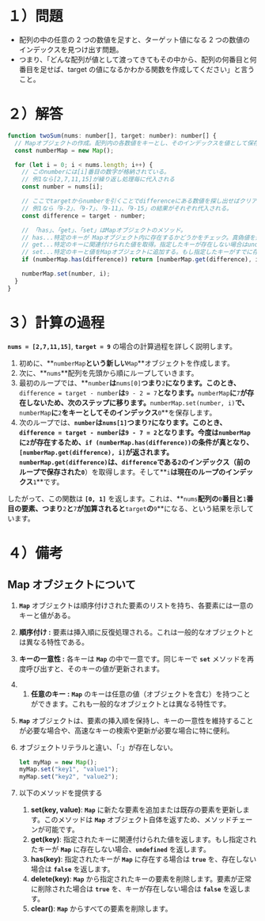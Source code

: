 # １）問題

- 配列の中の任意の 2 つの数値を足すと、ターゲット値になる 2 つの数値のインデックスを見つけ出す問題。
- つまり、「どんな配列が値として渡ってきてもその中から、配列の何番目と何番目を足せば、target の値になるかわかる関数を作成してください」と言うこと。

# ２）解答

```jsx
function twoSum(nums: number[], target: number): number[] {
  // Mapオブジェクトの作成。配列内の各数値をキーとし、そのインデックスを値として保存する。
  const numberMap = new Map();

  for (let i = 0; i < nums.length; i++) {
    // このnumberには[i]番目の数字が格納されている。
    // 例1なら[2,7,11,15]が繰り返し処理毎に代入される
    const number = nums[i];

    // ここでtargetからnumberを引くことでdifferenceにある数値を探し出せばクリアになる。
    // 例1なら「9-2」、「9-7」、「9-11」、「9-15」の結果がそれぞれ代入される。
    const difference = target - number;

    // 「has」、「get」、「set」はMapオブジェクトのメソッド。
    // has...特定のキーが Mapオブジェクト内に存在するかどうかをチェック。真偽値を返す。
    // get...特定のキーに関連付けられた値を取得。指定したキーが存在しない場合はundefinedを返します。
    // set...特定のキーと値をMapオブジェクトに追加する。もし指定したキーがすでに存在する場合は、そのキーの値を更新する。
    if (numberMap.has(difference)) return [numberMap.get(difference), i];

    numberMap.set(number, i);
  }
}
```

# ３）計算の過程

**`nums = [2,7,11,15]`**, **`target = 9`** の場合の計算過程を詳しく説明します。

1. 初めに、**`numberMap`**という新しい**`Map`**オブジェクトを作成します。
2. 次に、**`nums`**配列を先頭から順にループしていきます。
3. 最初のループでは、**`number`**は**`nums[0]`**つまり**`2`**になります。このとき、**`difference = target - number`**は**`9 - 2 = 7`**となります。**`numberMap`**に**`7`**が存在しないため、次のステップに移ります。**`numberMap.set(number, i)`**で、**`numberMap`**に**`2`**をキーとしてそのインデックス**`0`**を保存します。
4. 次のループでは、**`number`**は**`nums[1]`**つまり**`7`**になります。このとき、**`difference = target - number`**は**`9 - 7 = 2`**となります。今度は**`numberMap`**に**`2`**が存在するため、**`if (numberMap.has(difference))`**の条件が真となり、**`[numberMap.get(difference), i]`**が返されます。**`numberMap.get(difference)`**は、**`difference`**である**`2`**のインデックス（前のループで保存された**`0`**）を取得します。そして**`i`**は現在のループのインデックス**`1`**です。

したがって、この関数は **`[0, 1]`** を返します。これは、**`nums`**配列の**`0`**番目と**`1`**番目の要素、つまり**`2`**と**`7`**が加算されると**`target`**の**`9`**になる、という結果を示しています。

# ４）備考

## Map オブジェクトについて

1. **`Map`** オブジェクトは順序付けされた要素のリストを持ち、各要素には一意のキーと値がある。
2. **順序付け :** 要素は挿入順に反復処理される。これは一般的なオブジェクトとは異なる特性である。
3. **キーの一意性 :** 各キーは **`Map`** の中で一意です。同じキーで **`set`** メソッドを再度呼び出すと、そのキーの値が更新されます。
4. 1. **任意のキー :** **`Map`** のキーは任意の値（オブジェクトを含む）を持つことができます。これも一般的なオブジェクトとは異なる特性です。
5. **`Map`** オブジェクトは、要素の挿入順を保持し、キーの一意性を維持することが必要な場合や、高速なキーの検索や更新が必要な場合に特に便利。
6. オブジェクトリテラルと違い、「:」が存在しない。

   ```jsx
   let myMap = new Map();
   myMap.set("key1", "value1");
   myMap.set("key2", "value2");
   ```

7. 以下のメソッドを提供する
   1. **set(key, value)**: **`Map`** に新たな要素を追加または既存の要素を更新します。このメソッドは **`Map`** オブジェクト自体を返すため、メソッドチェーンが可能です。
   2. **get(key)**: 指定されたキーに関連付けられた値を返します。もし指定されたキーが **`Map`** に存在しない場合、**`undefined`** を返します。
   3. **has(key)**: 指定されたキーが **`Map`** に存在する場合は **`true`** を、存在しない場合は **`false`** を返します。
   4. **delete(key)**: **`Map`** から指定されたキーの要素を削除します。要素が正常に削除された場合は **`true`** を、キーが存在しない場合は **`false`** を返します。
   5. **clear()**: **`Map`** からすべての要素を削除します。
